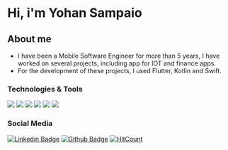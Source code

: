 <h1>Hi, i'm Yohan Sampaio </h1>

<h2><b>About me</b></h2>

- I have been a Mobile Software Engineer for more than 5 years, I have worked on several projects, including app for IOT and finance apps.
- For the development of these projects, I used Flutter, Kotlin and Swift.


### Technologies & Tools
[](https://img.shields.io/badge/Code-Flutter-informational?style=flat&logo=flutter&logoColor=white&color=9400D3)
![](https://img.shields.io/badge/Code-Swift-informational?style=flat&logo=swift&logoColor=white&color=9400D3)
![](https://img.shields.io/badge/Code-Java-informational?style=flat&logo=java&logoColor=white&color=9400D3)
![](https://img.shields.io/badge/Code-Kotlin-informational?style=flat&logo=kotlin&logoColor=white&color=9400D3)
![](https://img.shields.io/badge/Database-Realm-informational?style=flat&logo=realm&logoColor=white&color=9400D3)
![](https://img.shields.io/badge/Database-SQLServer-informational?style=flat&logo=sqlserver&logoColor=white&color=9400D3)
![](https://img.shields.io/badge/Tools-Firebase-informational?style=flat&logo=firebase&logoColor=white&color=9400D3)


### Social Media
[![Linkedin Badge](https://img.shields.io/badge/-LinkedIn-blue?style=flat-square&logo=Linkedin&logoColor=white&link=https://www.linkedin.com/in/yohansampaio/)](https://www.linkedin.com/in/yohansampaio/) 
[![Github Badge](https://img.shields.io/badge/-Github-000?style=flat-square&logo=Github&logoColor=white&link=https://github.com/deividwillyan)](https://github.com/yohantsn) 
[![HitCount](http://hits.dwyl.com/yohantsn/https://githubcom/yohantsn/yohantsn/.svg)](http://hits.dwyl.com/yohantsn/https://githubcom/yohantsn/yohantsn/)

<!---
yohantsn/yohantsn is a ✨ special ✨ repository because its `README.md` (this file) appears on your GitHub profile.
You can click the Preview link to take a look at your changes.

--->
